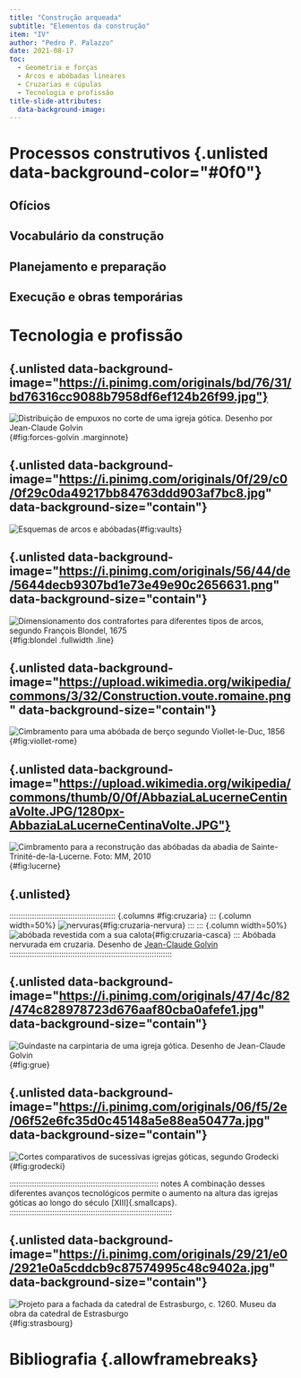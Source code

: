 ```yaml
---
title: "Construção arqueada"
subtitle: "Elementos da construção"
item: "IV"
author: "Pedro P. Palazzo"
date: 2021-08-17
toc:
  - Geometria e forças
  - Arcos e abóbadas lineares
  - Cruzarias e cúpulas
  - Tecnologia e profissão
title-slide-attributes:
  data-background-image:
---
```


# Processos construtivos {.unlisted data-background-color="#0f0"}

## Ofícios ##

## Vocabulário da construção ##

## Planejamento e preparação ##

## Execução e obras temporárias ##

# Tecnologia e profissão #

## {.unlisted data-background-image="https://i.pinimg.com/originals/bd/76/31/bd76316cc9088b7958df6ef124b26f99.jpg"}

![Distribuição de empuxos no corte de uma igreja gótica. Desenho por [Jean-Claude Golvin](https://jeanclaudegolvin.com/images-darchitecture/)](https://i.pinimg.com/originals/0f/29/c0/0f29c0da49217bb84763ddd903af7bc8.jpg){#fig:forces-golvin .marginnote}

## {.unlisted data-background-image="https://i.pinimg.com/originals/0f/29/c0/0f29c0da49217bb84763ddd903af7bc8.jpg" data-background-size="contain"}

![Esquemas de arcos e abóbadas](https://i.pinimg.com/originals/bd/76/31/bd76316cc9088b7958df6ef124b26f99.jpg){#fig:vaults}

## {.unlisted data-background-image="https://i.pinimg.com/originals/56/44/de/5644decb9307bd1e73e49e90c2656631.png" data-background-size="contain"}

![Dimensionamento dos contrafortes para diferentes tipos de arcos, segundo François Blondel, 1675](https://i.pinimg.com/originals/56/44/de/5644decb9307bd1e73e49e90c2656631.png){#fig:blondel .fullwidth .line}

## {.unlisted data-background-image="https://upload.wikimedia.org/wikipedia/commons/3/32/Construction.voute.romaine.png" data-background-size="contain"}

![Cimbramento para uma abóbada de berço segundo [Viollet-le-Duc, 1856](https://commons.wikimedia.org/wiki/File:Construction.voute.romaine.png)](https://upload.wikimedia.org/wikipedia/commons/3/32/Construction.voute.romaine.png){#fig:viollet-rome}

## {.unlisted data-background-image="https://upload.wikimedia.org/wikipedia/commons/thumb/0/0f/AbbaziaLaLucerneCentinaVolte.JPG/1280px-AbbaziaLaLucerneCentinaVolte.JPG"}

![Cimbramento para a reconstrução das abóbadas da abadia de Sainte-Trinité-de-la-Lucerne. Foto: [MM, 2010](https://commons.wikimedia.org/wiki/File:AbbaziaLaLucerneCentinaVolte.JPG)](https://upload.wikimedia.org/wikipedia/commons/thumb/0/0f/AbbaziaLaLucerneCentinaVolte.JPG/1280px-AbbaziaLaLucerneCentinaVolte.JPG){#fig:lucerne}

## {.unlisted}

::::::::::::::::::::::::::::::::::::::::::::::: {.columns #fig:cruzaria}
::: {.column width=50%}
![nervuras](https://i.pinimg.com/originals/65/c8/ee/65c8eedb3cb238eeee5301aa0804adc8.jpg){#fig:cruzaria-nervura}
:::
::: {.column width=50%}
![abóbada revestida com a sua calota](https://i.pinimg.com/originals/4e/78/cd/4e78cdf44bf2b6f3734953f1b5280c10.jpg){#fig:cruzaria-casca}
:::
Abóbada nervurada em cruzaria. Desenho de [Jean-Claude Golvin](https://jeanclaudegolvin.com/images-darchitecture/)
::::::::::::::::::::::::::::::::::::::::::::::::::::::::::::::::::::::::

## {.unlisted data-background-image="https://i.pinimg.com/originals/47/4c/82/474c828978723d676aaf80cba0afefe1.jpg" data-background-size="contain"}

![Guindaste na carpintaria de uma igreja gótica. Desenho de [Jean-Claude Golvin](https://jeanclaudegolvin.com/images-darchitecture/)](https://i.pinimg.com/originals/47/4c/82/474c828978723d676aaf80cba0afefe1.jpg){#fig:grue}

## {.unlisted data-background-image="https://i.pinimg.com/originals/06/f5/2e/06f52e6fc35d0c45148a5e88ea50477a.jpg" data-background-size="contain"}

![Cortes comparativos de sucessivas igrejas góticas, segundo Grodecki](https://i.pinimg.com/originals/06/f5/2e/06f52e6fc35d0c45148a5e88ea50477a.jpg){#fig:grodecki}

:::::::::::::::::::::::::::::::::::::::::::::::::::::::::::::::::: notes
A combinação desses diferentes avanços tecnológicos permite o aumento na
altura das igrejas góticas ao longo do século [XIII]{.smallcaps}.
::::::::::::::::::::::::::::::::::::::::::::::::::::::::::::::::::::::::

## {.unlisted data-background-image="https://i.pinimg.com/originals/29/21/e0/2921e0a5cddcb9c87574995c48c9402a.jpg" data-background-size="contain"}

![Projeto para a fachada da catedral de Estrasburgo, c. 1260. [Museu da obra da catedral de Estrasburgo](http://blog.metmuseum.org/penandparchment/exhibition-images/cat380r2_49f/)](https://i.pinimg.com/originals/29/21/e0/2921e0a5cddcb9c87574995c48c9402a.jpg){#fig:strasbourg}

# Bibliografia {.allowframebreaks}
